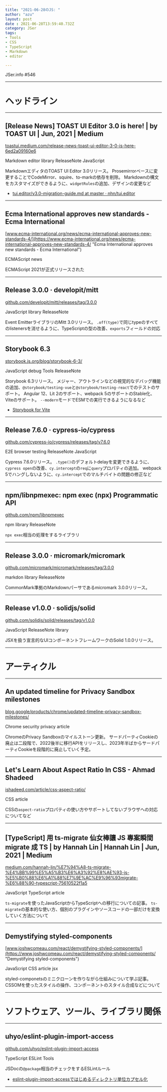```yaml
---
title: "2021-06-28のJS: "
author: "azu"
layout: post
date : 2021-06-28T13:59:40.732Z
category: JSer
tags:
- Tools
- CSS
- TypeScript
- Markdown
- editor

---
```


JSer.info #546

----

<h1 class="site-genre">ヘッドライン</h1>

----

## \[Release News\] TOAST UI Editor 3.0 is here! | by TOAST UI | Jun, 2021 | Medium
[toastui.medium.com/release-news-toast-ui-editor-3-0-is-here-6ed2a09160e6](https://toastui.medium.com/release-news-toast-ui-editor-3-0-is-here-6ed2a09160e6 "\[Release News\] TOAST UI Editor 3.0 is here! | by TOAST UI | Jun, 2021 | Medium")
<p class="jser-tags jser-tag-icon"><span class="jser-tag">Markdown</span> <span class="jser-tag">editor</span> <span class="jser-tag">library</span> <span class="jser-tag">ReleaseNote</span> <span class="jser-tag">JavaScript</span></p>

MarkdownエディタのTOAST UI Editor 3.0リリース。
Prosemirrorベースに変更することでCodeMirror、squire、to-markの依存を削除。
Markdownの構文をカスタマイズができるように、`widgetRules`の追加、デザインの変更など

- [tui.editor/v3.0-migration-guide.md at master · nhn/tui.editor](https://github.com/nhn/tui.editor/blob/master/docs/v3.0-migration-guide.md "tui.editor/v3.0-migration-guide.md at master · nhn/tui.editor")

----

## Ecma International approves new standards - Ecma International
[www.ecma-international.org/news/ecma-international-approves-new-standards-4/](https://www.ecma-international.org/news/ecma-international-approves-new-standards-4/ "Ecma International approves new standards - Ecma International")
<p class="jser-tags jser-tag-icon"><span class="jser-tag">ECMAScript</span> <span class="jser-tag">news</span></p>

ECMAScript 2021が正式リリースされた


----

## Release 3.0.0 · developit/mitt
[github.com/developit/mitt/releases/tag/3.0.0](https://github.com/developit/mitt/releases/tag/3.0.0 "Release 3.0.0 · developit/mitt")
<p class="jser-tags jser-tag-icon"><span class="jser-tag">JavaScript</span> <span class="jser-tag">library</span> <span class="jser-tag">ReleaseNote</span></p>

Event EmitterライブラリのMitt 3.0リリース。
`.off(type)`で同じtypeのすべてのlistenersを消せるように、TypeScriptの型の改善、`exports`フィールドの対応


----

## Storybook 6.3
[storybook.js.org/blog/storybook-6-3/](https://storybook.js.org/blog/storybook-6-3/ "Storybook 6.3")
<p class="jser-tags jser-tag-icon"><span class="jser-tag">JavaScript</span> <span class="jser-tag">debug</span> <span class="jser-tag">Tools</span> <span class="jser-tag">ReleaseNote</span></p>

Storybook 6.3リリース。
メジャー、アウトラインなどの視覚的なデバッグ機能の追加、`@storybook/testing-vue`と`@storybook/testing-react`でのテストのサポート。
Angular 12、Lit 2のサポート、webpack 5のサポートのStable化、Viteのサポート。
`--modern`モードでESMでの実行できるようになるなど

- [Storybook for Vite](https://storybook.js.org/blog/storybook-for-vite/ "Storybook for Vite")

----

## Release 7.6.0 · cypress-io/cypress
[github.com/cypress-io/cypress/releases/tag/v7.6.0](https://github.com/cypress-io/cypress/releases/tag/v7.6.0 "Release 7.6.0 · cypress-io/cypress")
<p class="jser-tags jser-tag-icon"><span class="jser-tag">E2E</span> <span class="jser-tag">browser</span> <span class="jser-tag">testing</span> <span class="jser-tag">ReleaseNote</span> <span class="jser-tag">JavaScript</span></p>

Cypress 7.6.0リリース。
`.type()`のデフォルトdelayを変更できるように、`cypress open`の改善、`cy.intercept`の`req`に`query`プロパティの追加。
webpack 5でハングしないように、`cy.intercept`でのマルチバイトの問題の修正など


----

## npm/libnpmexec: npm exec (npx) Programmatic API
[github.com/npm/libnpmexec](https://github.com/npm/libnpmexec "npm/libnpmexec: npm exec (npx) Programmatic API")
<p class="jser-tags jser-tag-icon"><span class="jser-tag">npm</span> <span class="jser-tag">library</span> <span class="jser-tag">ReleaseNote</span></p>

`npx exec`相当の処理をするライブラリ


----

## Release 3.0.0 · micromark/micromark
[github.com/micromark/micromark/releases/tag/3.0.0](https://github.com/micromark/micromark/releases/tag/3.0.0 "Release 3.0.0 · micromark/micromark")
<p class="jser-tags jser-tag-icon"><span class="jser-tag">markdon</span> <span class="jser-tag">library</span> <span class="jser-tag">ReleaseNote</span></p>

CommonMark準拠のMarkdownパーサであるmicromark 3.0.0リリース。


----

## Release v1.0.0 · solidjs/solid
[github.com/solidjs/solid/releases/tag/v1.0.0](https://github.com/solidjs/solid/releases/tag/v1.0.0 "Release v1.0.0 · solidjs/solid")
<p class="jser-tags jser-tag-icon"><span class="jser-tag">JavaScript</span> <span class="jser-tag">ReleaseNote</span> <span class="jser-tag">library</span></p>

JSXを扱う宣言的なUIコンポーネントフレームワークのSolid 1.0.0リリース。


----
<h1 class="site-genre">アーティクル</h1>

----

## An updated timeline for Privacy Sandbox milestones
[blog.google/products/chrome/updated-timeline-privacy-sandbox-milestones/](https://blog.google/products/chrome/updated-timeline-privacy-sandbox-milestones/ "An updated timeline for Privacy Sandbox milestones")
<p class="jser-tags jser-tag-icon"><span class="jser-tag">Chrome</span> <span class="jser-tag">security</span> <span class="jser-tag">privacy</span> <span class="jser-tag">article</span></p>

ChromeのPrivacy Sandboxのマイルストーン更新。
サードパーティCookieの廃止は二段階で、2022後半に移行APIをリリースし、2023年半ばからサードパーティCookieを段階的に廃止していく予定。


----

## Let&#039;s Learn About Aspect Ratio In CSS - Ahmad Shadeed
[ishadeed.com/article/css-aspect-ratio/](https://ishadeed.com/article/css-aspect-ratio/ "Let&#039;s Learn About Aspect Ratio In CSS - Ahmad Shadeed")
<p class="jser-tags jser-tag-icon"><span class="jser-tag">CSS</span> <span class="jser-tag">article</span></p>

CSSの`aspect-ratio`プロパティの使い方やサポートしてないブラウザへの対応についてなど


----

## \[TypeScript\] 用 ts-migrate 仙女棒讓 JS 專案瞬間 migrate 成 TS | by Hannah Lin | Hannah Lin | Jun, 2021 | Medium
[medium.com/hannah-lin/%E7%94%A8-ts-migrate-%E4%BB%99%E5%A5%B3%E6%A3%92%E8%AE%93-js-%E5%B0%88%E6%A1%88%E7%9E%AC%E9%96%93migrate-%E6%88%90-typescript-75610522f1a5](https://medium.com/hannah-lin/%E7%94%A8-ts-migrate-%E4%BB%99%E5%A5%B3%E6%A3%92%E8%AE%93-js-%E5%B0%88%E6%A1%88%E7%9E%AC%E9%96%93migrate-%E6%88%90-typescript-75610522f1a5 "\[TypeScript\] 用 ts-migrate 仙女棒讓 JS 專案瞬間 migrate 成 TS | by Hannah Lin | Hannah Lin | Jun, 2021 | Medium")
<p class="jser-tags jser-tag-icon"><span class="jser-tag">JavaScript</span> <span class="jser-tag">TypeScript</span> <span class="jser-tag">article</span></p>

`ts-migrate`を使ったJavaScriptからTypeScriptへの移行についての記事。
`ts-migrate`の基本的な使い方、個別のプラグインやソースコードの一部だけを変換していく方法について


----

## Demystifying styled-components
[www.joshwcomeau.com/react/demystifying-styled-components/](https://www.joshwcomeau.com/react/demystifying-styled-components/ "Demystifying styled-components")
<p class="jser-tags jser-tag-icon"><span class="jser-tag">JavaScript</span> <span class="jser-tag">CSS</span> <span class="jser-tag">article</span> <span class="jser-tag">jsx</span></p>

styled-componetsのミニクローンを作りながら仕組みについて学ぶ記事。
CSSOMを使ったスタイルの操作、コンポーネントのスタイル合成などについて


----
<h1 class="site-genre">ソフトウェア、ツール、ライブラリ関係</h1>

----

## uhyo/eslint-plugin-import-access
[github.com/uhyo/eslint-plugin-import-access](https://github.com/uhyo/eslint-plugin-import-access "uhyo/eslint-plugin-import-access")
<p class="jser-tags jser-tag-icon"><span class="jser-tag">TypeScript</span> <span class="jser-tag">ESLint</span> <span class="jser-tag">Tools</span></p>

JSDocの`@package`相当のチェックをするESLintルール

- [eslint-plugin-import-accessではじめるディレクトリ単位カプセル化]((https://zenn.dev/uhyo/articles/eslint-plugin-import-access) "eslint-plugin-import-accessではじめるディレクトリ単位カプセル化")

----
